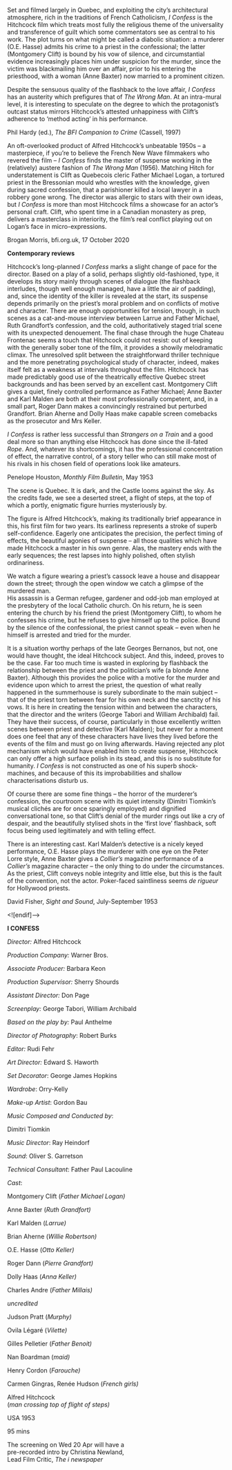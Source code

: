 

Set and filmed largely in Quebec, and exploiting the city’s architectural atmosphere, rich in the traditions of French Catholicism, _I Confess_ is the Hitchcock film which treats most fully the religious theme of the universality and transference of guilt which some commentators see as central to his work. The plot turns on what might be called a diabolic situation: a murderer (O.E. Hasse) admits his crime to a priest in the confessional; the latter (Montgomery Clift) is bound by his vow of silence, and circumstantial evidence increasingly places him under suspicion for the murder, since the victim was blackmailing him over an affair, prior to his entering the priesthood, with a woman (Anne Baxter) now married to a prominent citizen.

Despite the sensuous quality of the flashback to the love affair, _I Confess_ has an austerity which prefigures that of _The Wrong Man_. At an intra-mural level, it is interesting to speculate on the degree to which the protagonist’s outcast status mirrors Hitchcock’s attested unhappiness with Clift’s adherence to ‘method acting’ in his performance.

Phil Hardy (ed.), _The BFI Companion to Crime_ (Cassell, 1997)

An oft-overlooked product of Alfred Hitchcock’s unbeatable 1950s – a masterpiece, if you’re to believe the French New Wave filmmakers who revered the film – _I Confess_ finds the master of suspense working in the (relatively) austere fashion of _The Wrong Man_ (1956). Matching Hitch for understatement is Clift as Quebecois cleric Father Michael Logan, a tortured priest in the Bressonian mould who wrestles with the knowledge, given during sacred confession, that a parishioner killed a local lawyer in a robbery gone wrong. The director was allergic to stars with their own ideas, but _I Confess_ is more than most Hitchcock films a showcase for an actor’s personal craft. Clift, who spent time in a Canadian monastery as prep, delivers a masterclass in interiority, the film’s real conflict playing out on Logan’s face in micro-expressions.

Brogan Morris, bfi.org.uk, 17 October 2020

**Contemporary reviews**

Hitchcock’s long-planned _I Confess_ marks a slight change of pace for the director. Based on a play of a solid, perhaps slightly old-fashioned, type, it develops its story mainly through scenes of dialogue (the flashback interludes, though well enough managed, have a little the air of padding), and, since the identity of the killer is revealed at the start, its suspense depends primarily on the priest’s moral problem and on conflicts of motive and character. There are enough opportunities for tension, though, in such scenes as a cat-and-mouse interview between Larrue and Father Michael, Ruth Grandfort’s confession, and the cold, authoritatively staged trial scene with its unexpected denouement. The final chase through the huge Chateau Frontenac seems a touch that Hitchcock could not resist: out of keeping with the generally sober tone of the film, it provides a showily melodramatic climax. The unresolved split between the straightforward thriller technique and the more penetrating psychological study of character, indeed, makes itself felt as a weakness at intervals throughout the film. Hitchcock has made predictably good use of the theatrically effective Quebec street backgrounds and has been served by an excellent cast. Montgomery Clift gives a quiet, finely controlled performance as Father Michael; Anne Baxter and Karl Malden are both at their most professionally competent, and, in a small part, Roger Dann makes a convincingly restrained but perturbed Grandfort. Brian Aherne and Dolly Haas make capable screen comebacks as the prosecutor and Mrs Keller.

_I Confess_ is rather less successful than _Strangers on a Train_ and a good deal more so than anything else Hitchcock has done since the ill-fated _Rope_. And, whatever its shortcomings, it has the professional concentration of effect, the narrative control, of a story teller who can still make most of his rivals in his chosen field of operations look like amateurs.

Penelope Houston, _Monthly Film Bulletin_, May 1953

The scene is Quebec. It is dark, and the Castle looms against the sky. As the credits fade, we see a deserted street, a flight of steps, at the top of which a portly, enigmatic figure hurries mysteriously by.

The figure is Alfred Hitchcock’s, making its traditionally brief appearance in this, his first film for two years. Its earliness represents a stroke of superb self-confidence. Eagerly one anticipates the precision, the perfect timing of effects, the beautiful agonies of suspense – all those qualities which have made Hitchcock a master in his own genre. Alas, the mastery ends with the early sequences; the rest lapses into highly polished, often stylish ordinariness.

We watch a figure wearing a priest’s cassock leave a house and disappear down the street; through the open window we catch a glimpse of the murdered man.  
His assassin is a German refugee, gardener and odd-job man employed at the presbytery of the local Catholic church. On his return, he is seen entering the church by his friend the priest (Montgomery Clift), to whom he confesses his crime, but he refuses to give himself up to the police. Bound by the silence of the confessional, the priest cannot speak – even when he himself is arrested and tried for the murder.

It is a situation worthy perhaps of the late Georges Bernanos, but not, one would have thought, the ideal Hitchcock subject. And this, indeed, proves to be the case. Far too much time is wasted in exploring by flashback the relationship between the priest and the politician’s wife (a blonde Anne Baxter). Although this provides the police with a motive for the murder and evidence upon which to arrest the priest, the question of what really happened in the summerhouse is surely subordinate to the main subject – that of the priest torn between fear for his own neck and the sanctity of his vows. It is here in creating the tension within and between the characters, that the director and the writers (George Tabori and William Archibald) fail. They have their success, of course, particularly in those excellently written scenes between priest and detective (Karl Malden); but never for a moment does one feel that any of these characters have lives they lived before the events of the film and must go on living afterwards. Having rejected any plot mechanism which would have enabled him to create suspense, Hitchcock can only offer a high surface polish in its stead, and this is no substitute for humanity. _I Confess_ is not constructed as one of his superb shock-machines, and because of this its improbabilities and shallow characterisations disturb us.

Of course there are some fine things – the horror of the murderer’s confession, the courtroom scene with its quiet intensity (Dimitri Tiomkin’s musical clichés are for once sparingly employed) and dignified conversational tone, so that Clift’s denial of the murder rings out like a cry of despair, and the beautifully stylised shots in the ‘first love’ flashback, soft focus being used legitimately and with telling effect.

There is an interesting cast. Karl Malden’s detective is a nicely keyed performance, O.E. Hasse plays the murderer with one eye on the Peter Lorre style, Anne Baxter gives a _Collier’s_ magazine performance of a _Collier’s_ magazine character – the only thing to do under the circumstances. As the priest, Clift conveys noble integrity and little else, but this is the fault of the convention, not the actor. Poker-faced saintliness seems _de rigueur_ for Hollywood priests.

David Fisher, _Sight and Sound_, July-September 1953

<![endif]-->

**I CONFESS**

_Director:_ Alfred Hitchcock

_Production Company:_ Warner Bros.

_Associate Producer:_ Barbara Keon

_Production Supervisor:_ Sherry Shourds

_Assistant Director:_ Don Page

_Screenplay:_ George Tabori, William Archibald

_Based on the play by:_ Paul Anthelme

_Director of Photography_: Robert Burks

_Editor:_ Rudi Fehr

_Art Director:_ Edward S. Haworth

_Set Decorator_: George James Hopkins

_Wardrobe_: Orry-Kelly

_Make-up Artist_: Gordon Bau

_Music Composed and Conducted by_:

Dimitri Tiomkin

_Music Director_: Ray Heindorf

_Sound_: Oliver S. Garretson

_Technical Consultant_: Father Paul Lacouline

_Cast_:

Montgomery Clift (_Father Michael Logan)_

Anne Baxter (_Ruth Grandfort)_

Karl Malden (_Larrue)_

Brian Aherne (_Willie Robertson)_

O.E. Hasse (_Otto Keller)_

Roger Dann (_Pierre Grandfort)_

Dolly Haas (_Anna Keller)_

Charles Andre (_Father Millais)_

_uncredited_

Judson Pratt (_Murphy)_

Ovila Légaré (_Vilette)_

Gilles Pelletier (_Father Benoit)_

Nan Boardman (_maid)_

Henry Cordon (_Farouche)_

Carmen Gingras, Renée Hudson (_French girls)_

Alfred Hitchcock  
(_man crossing top of flight of steps)_

USA 1953

95 mins

The screening on Wed 20 Apr will have a  
pre-recorded intro by Christina Newland,  
Lead Film Critic, _The i newspaper_
<!--stackedit_data:
eyJoaXN0b3J5IjpbMzcxNzY3MDI4XX0=
-->